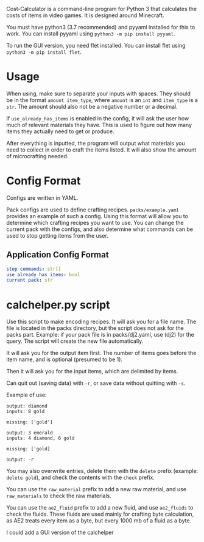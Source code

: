 Cost-Calculator is a command-line program for Python 3 that calculates the costs of items in video games. It is designed around Minecraft.

You must have python3 (3.7 recommended) and pyyaml installed for this to work. You can install pyyaml using `python3 -m pip install pyyaml`.

To run the GUI version, you need flet installed. You can install flet using `python3 -m pip install flet`.

# Usage

When using, make sure to separate your inputs with spaces. They should be in the format `amount item_type`, where `amount` is an `int` and `item_type` is a `str`. The amount should also not be a negative number or a decimal.

If `use_already_has_items` is enabled in the config, it will ask the user how much of relevant materials they have. This is used to figure out how many items they actually need to get or produce.

After everything is inputted, the program will output what materials you need to collect in order to craft the items listed. It will also show the amount of microcrafting needed.

# Config Format

Configs are written in YAML.

Pack configs are used to define crafting recipes. `packs/example.yaml` provides an example of such a config. Using this format will allow you to determine which crafting recipes you want to use. You can change the current pack with the configs, and also determine what commands can be used to stop getting items from the user.

## Application Config Format

```yaml
stop commands: str[]
use already has items: bool
current pack: str
```

# calchelper.py script
Use this script to make encoding recipes. It will ask you for a file name. The file is located in the packs directory, but the script does not ask for the packs part. Example: if your pack file is in packs/dj2.yaml, use (dj2) for the query. The script will create the new file automatically.

It will ask you for the output item first. The number of items goes before the item name, and is optional (presumed to be 1).

Then it will ask you for the input items, which are delimited by items.

Can quit out (saving data) with `-r`, or save data without quitting with `-s`.

Example of use:

```
output: diamond
inputs: 8 gold

missing: ['gold']

output: 3 emerald
inputs: 4 diamond, 6 gold

missing: ['gold]

output: -r
```

You may also overwrite entries, delete them with the `delete` prefix (example: `delete gold`), and check the contents with the `check` prefix.

You can use the `raw_material` prefix to add a new raw material, and use `raw_materials` to check the raw materials.

You can use the `ae2_fluid` prefix to add a new fluid, and use `ae2_fluids` to check the fluids. These fluids are used mainly for crafting byte calculation, as AE2 treats every item as a byte, but every 1000 mb of a fluid as a byte.

I could add a GUI version of the calchelper
